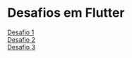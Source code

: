 # Desafios em Flutter 
[Desafio 1](/Desafio%201/) <br>
[Desafio 2](/Desafio%202/) <br>
[Desafio 3](/Desafio%203/) <br>